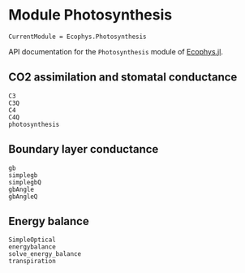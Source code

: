 
# Module Photosynthesis

```@meta
CurrentModule = Ecophys.Photosynthesis
```

API documentation for the `Photosynthesis` module of [Ecophys.jl](https://github.com/VirtualPlantLab/Ecophys.jl).

## CO2 assimilation and stomatal conductance

```@docs
C3
C3Q
C4
C4Q
photosynthesis
```

## Boundary layer conductance

```@docs
gb
simplegb
simplegbQ
gbAngle
gbAngleQ
```

## Energy balance

```@docs
SimpleOptical
energybalance
solve_energy_balance
transpiration
```
